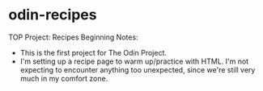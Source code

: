 # odin-recipes
TOP Project: Recipes
Beginning Notes:
* This is the first project for The Odin Project.
* I'm setting up a recipe page to warm up/practice with HTML. I'm not expecting to encounter anything too unexpected, since we're still very much in my comfort zone.
